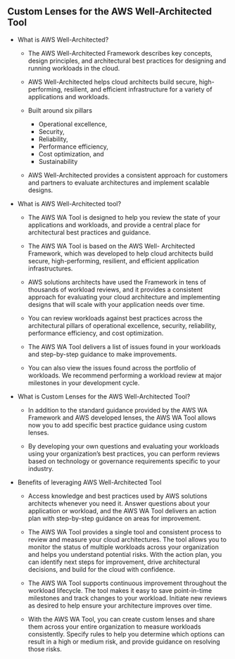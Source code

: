 ## Custom Lenses for the AWS Well-Architected Tool

- What is AWS Well-Architected?

  - The AWS Well-Architected Framework describes key concepts, design principles, and architectural best practices for designing and running workloads in the cloud. 
  
  - AWS Well-Architected helps cloud architects build secure, high-performing, resilient, and efficient infrastructure for a variety of applications and workloads. 
  
  - Built around six pillars
      
      - Operational excellence, 
      - Security, 
      - Reliability, 
      - Performance efficiency, 
      - Cost optimization, and 
      - Sustainability
  
  - AWS Well-Architected provides a consistent approach for customers and partners to evaluate architectures and implement scalable designs.

- What is AWS Well-Architected tool?
  
  - The AWS WA Tool is designed to help you review the state of your applications and workloads, and provide a central place for architectural best practices and guidance. 
  
  - The AWS WA Tool is based on the AWS Well- Architected Framework, which was developed to help cloud architects build secure, high-performing, resilient, and efficient application infrastructures. 
  
  - AWS solutions architects have used the Framework in tens of thousands of workload reviews, and it provides a consistent approach for evaluating your cloud architecture and implementing designs that will scale with your application needs over time.
  
  - You can review workloads against best practices across the architectural pillars of operational excellence, security, reliability, performance efficiency, and cost optimization. 
  
  - The AWS WA Tool delivers a list of issues found in your workloads and step-by-step guidance to make improvements. 
  
  - You can also view the issues found across the portfolio of workloads. We recommend performing a workload review at major milestones in your development cycle.

- What is Custom Lenses for the AWS Well-Architected Tool?
  
  - In addition to the standard guidance provided by the AWS WA Framework and AWS developed lenses, the AWS WA Tool allows now you to add specific best practice guidance using custom lenses. 
  
  - By developing your own questions and evaluating your workloads using your organization’s best practices, you can perform reviews based on technology or governance requirements specific to your industry.
  
- Benefits of leveraging AWS Well-Architected Tool
  
  - Access knowledge and best practices used by AWS solutions architects whenever you need it. Answer questions about your application or workload, and the AWS WA Tool delivers an action plan with step-by-step guidance on areas for improvement.
  
  - The AWS WA Tool provides a single tool and consistent process to review and measure your cloud architectures. The tool allows you to monitor the status of multiple workloads across your organization and helps you understand potential risks. With the action plan, you can identify next steps for improvement, drive architectural decisions, and build for the cloud with confidence.
  
  - The AWS WA Tool supports continuous improvement throughout the workload lifecycle. The tool makes it easy to save point-in-time milestones and track changes to your workload. Initiate new reviews as desired to help ensure your architecture improves over time.
  
  - With the AWS WA Tool, you can create custom lenses and share them across your entire organization to measure workloads consistently. Specify rules to help you determine which options can result in a high or medium risk, and provide guidance on resolving those risks.
